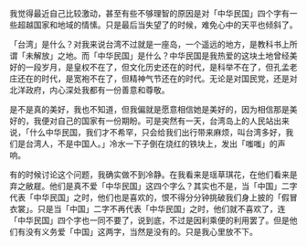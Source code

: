 我觉得最近自己比较激动，甚至有些不够理智的原因是对「中华民国」四个字有一些超越国家和地域的情愫。只是最后当失望了的时候，难免心中的天平也倾斜了。



「台湾」是什么？对我来说台湾不过就是一座岛，一个遥远的地方，是教科书上所谓「未解放」之地。而「中华民国」是什么？中华民国是我热爱的这块土地曾经美好的一段岁月，是皇权不在了，但文化历史还在的时代，是科举不在了，但孔孟老庄还在的时代，是宽袍不在了，但精神气节还在的时代。无论是对国民党，还是对北洋政府，内心深处我都有一份善意和尊敬。



是不是真的美好，我也不知道，但我偏就是愿意相信她是美好的，因为相信那是美好的，我便对自己的国家有一份期盼。可是突然有一天，台湾岛上的人民站出来说，「什么中华民国，我们才不希罕，只会给我们出行带来麻烦，叫台湾多好，我们是台湾人，不是中国人。」冷水一下子倒在烧红的铁块上，发出「嗤嗤」的声响。



有的时候讨论这个问题，我确实做不到冷静。在我看来是瑶草琪花，在他们看来是弃之敝屣。他们是真不爱「中华民国」这四个字么？其实也不是，当「中国」二字代表「中华民国」之时，他们也是喜欢的，恨不得分分钟挑破我们身上披的「假冒衣裳」。只是当「中国」二字不再代表「中华民国」之时，他们就不喜欢了，连「中华民国」四个字也一同不要了，说到底，不过是因利乘便的利用罢了。但是他们有没有义务爱「中国」这两字，当然是没有的。只是我心里放不下。